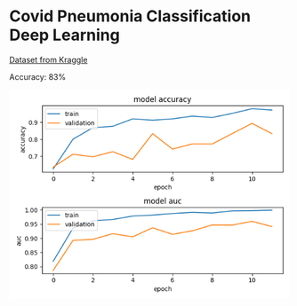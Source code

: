 # Covid Pneumonia Classification Deep Learning 

[Dataset from Kraggle](https://www.kaggle.com/pranavraikokte/covid19-image-dataset)

Accuracy: 83%

![Plots](https://github.com/sabrinabutton/covid-pneumonia-ml/blob/main/static/my_plots.png)
